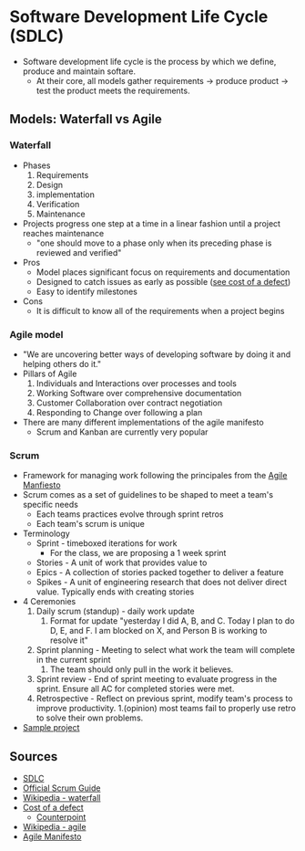 # Software Development Life Cycle (SDLC)
* Software development life cycle is the process by which we define, produce and maintain softare. 
	* At their core, all models gather requirements -> produce product -> test the product meets the requirements. 
## Models: Waterfall vs Agile
### Waterfall  
* Phases
    1. Requirements
    2. Design 
    3. implementation
    4. Verification
    5. Maintenance
* Projects progress one step at a time in a linear fashion until a project reaches maintenance
	* "one should move to a phase only when its preceding phase is reviewed and verified" 
* Pros 
	* Model places significant focus on requirements and documentation
	* Designed to catch issues as early as possible ([see cost of a defect](#Sources))
	* Easy to identify milestones
* Cons
	* It is difficult to know all of the requirements when a project begins
### Agile model  
* "We are uncovering better ways of developing software by doing it and helping others do it."
* Pillars of Agile
	1. Individuals and Interactions over processes and tools
	2. Working Software over comprehensive documentation
	3. Customer Collaboration over contract negotiation
	4. Responding to Change over following a plan
* There are many different implementations of the agile manifesto 
	* Scrum and Kanban are currently very popular
### Scrum
* Framework for managing work following the principales from the [Agile Manfiesto](#Sources)
* Scrum comes as a set of guidelines to be shaped to meet a team's specific needs
	* Each teams practices evolve through sprint retros 
	* Each team's scrum is unique
* Terminology
	* Sprint - timeboxed iterations for work
		* For the class, we are proposing a 1 week sprint
	* Stories - A unit of work that provides value to
	* Epics - A collection of stories packed together to deliver a feature
	* Spikes - A unit of engineering research that does not deliver direct value. Typically ends with creating stories
* 4 Ceremonies
	1. Daily scrum (standup) - daily work update
		1. Format for update "yesterday I did A, B, and C. Today I plan to do D, E, and F. I am blocked on X,  and Person B is working to resolve it"
	2. Sprint planning - Meeting to select what work the team will complete in the current sprint
		1. The team should only pull in the work it believes.
	3. Sprint review - End of sprint meeting to evaluate progress in the sprint. Ensure all AC for completed stories were met. 
	4. Retrospective - Reflect on previous sprint, modify team's process to improve productivity. 
		1.(opinion) most teams fail to properly use retro to solve their own problems.
* [Sample project](https://github.com/jmgreenberg/Huntergram-ui)
## Sources
* [SDLC](https://en.wikipedia.org/wiki/Software_development_process)
* [Official Scrum Guide](http://www.scrumguides.org/scrum-guide.html#team-po)
* [Wikipedia - waterfall](https://en.wikipedia.org/wiki/Waterfall_model)
* [Cost of a defect](http://blog.celerity.com/the-true-cost-of-a-software-bug)
	* [Counterpoint](http://thklein.com/en_US/cost-of-defect/)
* [Wikipedia - agile](https://en.wikipedia.org/wiki/Agile_software_development)
* [Agile Manifesto](http://agilemanifesto.org/)
